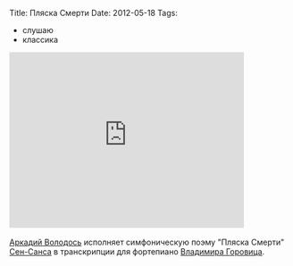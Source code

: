 Title: Пляска Смерти
Date: 2012-05-18
Tags: 
  - слушаю
  - классика

<div class="text"><iframe width="420" height="315" src="http://www.youtube.com/embed/tayHEyhoDao?rel=0" frameborder="0" allowfullscreen="allowfullscreen"></iframe><br /><br />
<a href="http://ru.wikipedia.org/wiki/%D0%92%D0%BE%D0%BB%D0%BE%D0%B4%D0%BE%D1%81%D1%8C,_%D0%90%D1%80%D0%BA%D0%B0%D0%B4%D0%B8%D0%B9_%D0%90%D1%80%D0%BA%D0%B0%D0%B4%D1%8C%D0%B5%D0%B2%D0%B8%D1%87">Аркадий Володось</a> исполняет симфоническую поэму "Пляска Смерти" <a href="http://ru.wikipedia.org/wiki/%D0%A1%D0%B5%D0%BD-%D0%A1%D0%B0%D0%BD%D1%81,_%D0%9A%D0%B0%D0%BC%D0%B8%D0%BB%D1%8C">Сен-Санса</a> в транскрипции для фортепиано <a href="http://ru.wikipedia.org/wiki/%D0%93%D0%BE%D1%80%D0%BE%D0%B2%D0%B8%D1%86,_%D0%92%D0%BB%D0%B0%D0%B4%D0%B8%D0%BC%D0%B8%D1%80_%D0%A1%D0%B0%D0%BC%D0%BE%D0%B9%D0%BB%D0%BE%D0%B2%D0%B8%D1%87">Владимира Горовица</a>.</div>